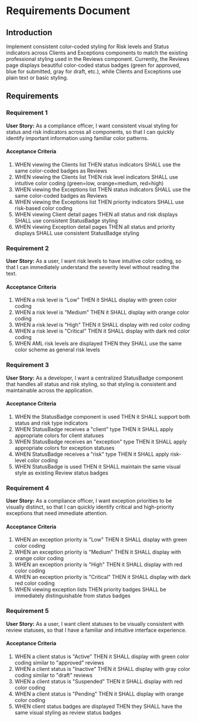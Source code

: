 # Requirements Document

## Introduction

Implement consistent color-coded styling for Risk levels and Status indicators across Clients and Exceptions components to match the existing professional styling used in the Reviews component. Currently, the Reviews page displays beautiful color-coded status badges (green for approved, blue for submitted, gray for draft, etc.), while Clients and Exceptions use plain text or basic styling.

## Requirements

### Requirement 1

**User Story:** As a compliance officer, I want consistent visual styling for status and risk indicators across all components, so that I can quickly identify important information using familiar color patterns.

#### Acceptance Criteria

1. WHEN viewing the Clients list THEN status indicators SHALL use the same color-coded badges as Reviews
2. WHEN viewing the Clients list THEN risk level indicators SHALL use intuitive color coding (green=low, orange=medium, red=high)
3. WHEN viewing the Exceptions list THEN status indicators SHALL use the same color-coded badges as Reviews
4. WHEN viewing the Exceptions list THEN priority indicators SHALL use risk-based color coding
5. WHEN viewing Client detail pages THEN all status and risk displays SHALL use consistent StatusBadge styling
6. WHEN viewing Exception detail pages THEN all status and priority displays SHALL use consistent StatusBadge styling

### Requirement 2

**User Story:** As a user, I want risk levels to have intuitive color coding, so that I can immediately understand the severity level without reading the text.

#### Acceptance Criteria

1. WHEN a risk level is "Low" THEN it SHALL display with green color coding
2. WHEN a risk level is "Medium" THEN it SHALL display with orange color coding  
3. WHEN a risk level is "High" THEN it SHALL display with red color coding
4. WHEN a risk level is "Critical" THEN it SHALL display with dark red color coding
5. WHEN AML risk levels are displayed THEN they SHALL use the same color scheme as general risk levels

### Requirement 3

**User Story:** As a developer, I want a centralized StatusBadge component that handles all status and risk styling, so that styling is consistent and maintainable across the application.

#### Acceptance Criteria

1. WHEN the StatusBadge component is used THEN it SHALL support both status and risk type indicators
2. WHEN StatusBadge receives a "client" type THEN it SHALL apply appropriate colors for client statuses
3. WHEN StatusBadge receives an "exception" type THEN it SHALL apply appropriate colors for exception statuses  
4. WHEN StatusBadge receives a "risk" type THEN it SHALL apply risk-level color coding
5. WHEN StatusBadge is used THEN it SHALL maintain the same visual style as existing Review status badges

### Requirement 4

**User Story:** As a compliance officer, I want exception priorities to be visually distinct, so that I can quickly identify critical and high-priority exceptions that need immediate attention.

#### Acceptance Criteria

1. WHEN an exception priority is "Low" THEN it SHALL display with green color coding
2. WHEN an exception priority is "Medium" THEN it SHALL display with orange color coding
3. WHEN an exception priority is "High" THEN it SHALL display with red color coding  
4. WHEN an exception priority is "Critical" THEN it SHALL display with dark red color coding
5. WHEN viewing exception lists THEN priority badges SHALL be immediately distinguishable from status badges

### Requirement 5

**User Story:** As a user, I want client statuses to be visually consistent with review statuses, so that I have a familiar and intuitive interface experience.

#### Acceptance Criteria

1. WHEN a client status is "Active" THEN it SHALL display with green color coding similar to "approved" reviews
2. WHEN a client status is "Inactive" THEN it SHALL display with gray color coding similar to "draft" reviews
3. WHEN a client status is "Suspended" THEN it SHALL display with red color coding
4. WHEN a client status is "Pending" THEN it SHALL display with orange color coding
5. WHEN client status badges are displayed THEN they SHALL have the same visual styling as review status badges